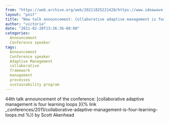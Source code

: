 ```yaml
---
from: "https://web.archive.org/web/20211025221428/https://www.ideawave.ca/new-talk-announcement-collaborative-adaptive-management-is-four-learning-loops/"
layout: "post"
title: "New talk announcement: Collaborative adaptive management is four learning loops"
author: "victoria"
date: "2011-02-20T13:36:36-08:00"
categories:
  Announcement
  Conference speaker
tags: 
  Announcement
  Conference speaker
  Adaptive Management
  collaborative
  framework
  management
  processes
  sustainability program
---
```


44th talk announcement of the conference: [collaborative adaptive management is four learning loops ]({% link _conferences/2011/collaborative-adaptive-management-is-four-learning-loops.md %}) by Scott Akenhead
